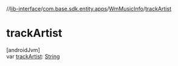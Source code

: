 //[lib-interface](../../../index.md)/[com.base.sdk.entity.apps](../index.md)/[WmMusicInfo](index.md)/[trackArtist](track-artist.md)

# trackArtist

[androidJvm]\
var [trackArtist](track-artist.md): [String](https://kotlinlang.org/api/latest/jvm/stdlib/kotlin/-string/index.html)

